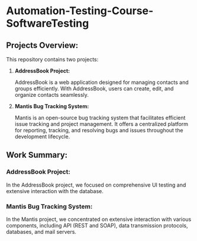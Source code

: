# Automation-Testing-Course-SoftwareTesting
## Projects Overview:

This repository contains two projects:

1. **AddressBook Project:**


   AddressBook is a web application designed for managing contacts and groups efficiently. With AddressBook, users can create, edit, and organize contacts seamlessly.

2. **Mantis Bug Tracking System:**


   Mantis is an open-source bug tracking system that facilitates efficient issue tracking and project management. It offers a centralized platform for reporting, tracking, and resolving bugs and issues throughout the development lifecycle.
## Work Summary:

### AddressBook Project:
In the AddressBook project, we focused on comprehensive UI testing and extensive interaction with the database.

### Mantis Bug Tracking System:
In the Mantis project, we concentrated on extensive interaction with various components, including API (REST and SOAP), data transmission protocols, databases, and mail servers. 